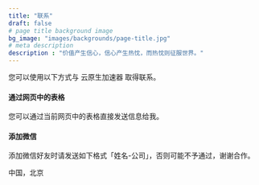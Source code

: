 ```yaml
---
title: "联系"
draft: false
# page title background image
bg_image: "images/backgrounds/page-title.jpg"
# meta description
description : "价值产生信心，信心产生热忱，而热忱则征服世界。"
---
```


您可以使用以下方式与 云原生加速器 取得联系。

#### 通过网页中的表格

您可以通过当前网页中的表格直接发送信息给我。

#### 添加微信

添加微信好友时请发送如下格式「姓名-公司」，否则可能不予通过，谢谢合作。 

中国，北京